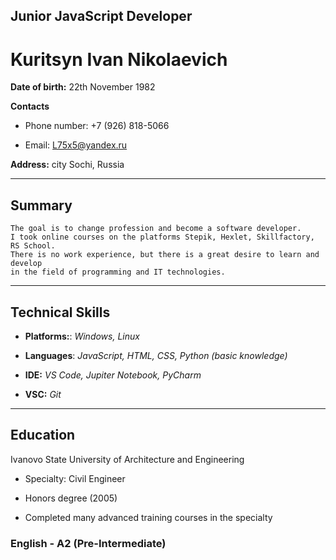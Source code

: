 ## __Junior JavaScript Developer__

# Kuritsyn Ivan Nikolaevich

**Date of birth:** 22th November 1982

**Contacts**

* Phone number: +7 (926) 818-5066

* Email: L75x5@yandex.ru

**Address:** city Sochi, Russia
___
## Summary
    The goal is to change profession and become a software developer.
    I took online courses on the platforms Stepik, Hexlet, Skillfactory, RS School.
    There is no work experience, but there is a great desire to learn and develop
    in the field of programming and IT technologies.
___
## Technical Skills
* **Platforms:**: _Windows, Linux_

* **Languages**: _JavaScript, HTML, CSS, Python (basic knowledge)_

* **IDE:** _VS Code, Jupiter Notebook, PyCharm_

* **VSC:** _Git_
___
## Education
Ivanovo State University of Architecture and Engineering

* Specialty: Civil Engineer

* Honors degree (2005)

* Сompleted many advanced training courses in the specialty
### English - A2 (Pre-Intermediate)
